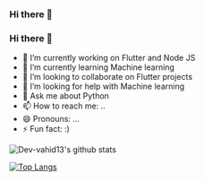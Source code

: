 ### Hi there 👋

### Hi there 👋

- 🔭 I’m currently working on Flutter and Node JS
- 🌱 I’m currently learning Machine learning
- 👯 I’m looking to collaborate on Flutter projects
- 🤔 I’m looking for help with Machine learning
- 💬 Ask me about Python
- 📫 How to reach me: ..
- 😄 Pronouns: ...
- ⚡ Fun fact: :)


![Dev-vahid13's github stats](https://github-readme-stats.vercel.app/api?username=Dev-vahid13&show_icons=true&theme=dark&count_private=true)



[![Top Langs](https://github-readme-stats.vercel.app/api/top-langs/?username=Dev-vahid13&langs_count=8&theme=tokyonight&count_private=true)](https://github.com/anuraghazra/github-readme-stats)


